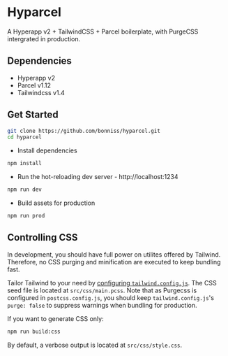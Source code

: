 # Hyparcel

A Hyperapp v2 + TailwindCSS + Parcel boilerplate, with PurgeCSS intergrated in production.

## Dependencies

- Hyperapp v2
- Parcel v1.12
- Tailwindcss v1.4

## Get Started

```bash
git clone https://github.com/bonniss/hyparcel.git
cd hyparcel
```

- Install dependencies

```bash
npm install
```

- Run the hot-reloading dev server - http://localhost:1234

```bash
npm run dev
```

- Build assets for production

```bash
npm run prod
```

## Controlling CSS

In development, you should have full power on utilites offered by Tailwind. Therefore, no CSS purging and minification are executed to keep bundling fast.

Tailor Tailwind to your need by [configuring `tailwind.config.js`](https://tailwindcss.com/docs/configuration). The CSS seed file is located at `src/css/main.pcss`. Note that as Purgecss is configured in `postcss.config.js`, you should keep `tailwind.config.js`'s `purge: false` to suppress warnings when bundling for production.

If you want to generate CSS only:

```bash
npm run build:css
```

By default, a verbose output is located at `src/css/style.css`.
